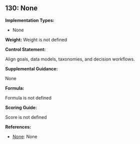 ## 130: None

**Implementation Types:**
 
- None

**Weight:** Weight is not defined

**Control Statement:**

Align goals, data models, taxonomies, and decision workflows.

**Supplemental Guidance:**

None

**Formula:**

Formula is not defined

**Scoring Guide:**

Score is not defined

**References:**

- [None](None): None